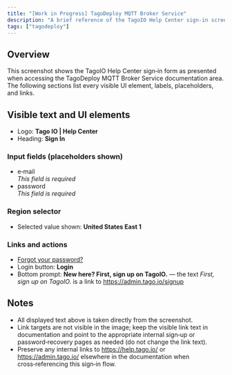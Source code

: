 ```yaml
---
title: "[Work in Progress] TagoDeploy MQTT Broker Service"
description: "A brief reference of the TagoIO Help Center sign-in screen captured in the screenshot, listing all visible fields, buttons, links, and labels for use in the TagoDeploy MQTT Broker Service documentation."
tags: ["tagodeploy"]
---
```

## Overview
This screenshot shows the TagoIO Help Center sign‑in form as presented when accessing the TagoDeploy MQTT Broker Service documentation area. The following sections list every visible UI element, labels, placeholders, and links.

## Visible text and UI elements
- Logo: **Tago IO | Help Center**
- Heading: **Sign In**

### Input fields (placeholders shown)
- e‑mail  
  *This field is required*  
- password  
  *This field is required*

### Region selector
- Selected value shown: **United States East 1**

### Links and actions
- [Forgot your password?](https://admin.tago.io/auth/login?forgotpassword=yes)  
- Login button: **Login**  
- Bottom prompt: **New here? First, sign up on TagoIO.** — the text *First, sign up on TagoIO.* is a link to https://admin.tago.io/signup

## Notes
- All displayed text above is taken directly from the screenshot.
- Link targets are not visible in the image; keep the visible link text in documentation and point to the appropriate internal sign‑up or password‑recovery pages as needed (do not change the link text).
- Preserve any internal links to https://help.tago.io/ or https://admin.tago.io/ elsewhere in the documentation when cross‑referencing this sign‑in flow.